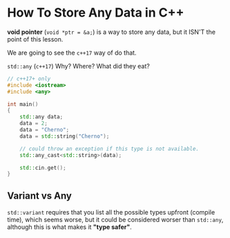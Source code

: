 # How To Store Any Data in C++

**void pointer** (```void *ptr = &a;```) is a way to store any data, but it ISN'T the point of this lesson.

We are going to see the ```c++17``` way of do that.

```std::any``` (```c++17```) Why? Where? What did they eat?

```cpp
// c++17+ only
#include <iostream>
#include <any>

int main()
{
    std::any data;
    data = 2;
    data = "Cherno";
    data = std::string("Cherno");

    // could throw an exception if this type is not available.
    std::any_cast<std::string>(data);

    std::cin.get();
}
```

## Variant vs Any

```std::variant``` requires that you list all the possible types upfront (compile time), which seems worse, but it could be considered worser than ```std::any```, although this is what makes it **"type safer"**.
